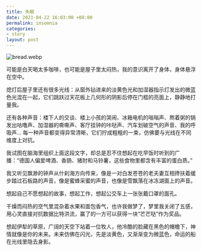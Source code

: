 ```yaml
---
title: 失眠
date: 2021-04-22 16:03:00 +08:00
permalink: insomnia
categories:
- story
layout: post
---
```


![bread.webp](https://general-1258275882.cos.ap-chengdu.myqcloud.com/bread.webp)

可能是白天喝太多咖啡，也可能是屋子里太闷热，我的意识离开了身体，身体悬浮在空中。

熄灯后屋子里还有很多光线：从窗外钻进来的淡黄色光和加湿器指示灯发出的微蓝色光混在一起，它们跳跃过天花板上几何形的阴影后停在门框的亮面上，静静地打量我。

还有各种声音：楼下人的交谈、楼上小孩的哭闹、冰箱电机的嗡嗡声、熬着粥的锅发出咕噜声、加湿器的嘶嘶声、客厅挂钟的咔哒声、汽车划破空气的声音、我的呼吸声... 每一种声音都变得异常清晰，它们拧成粗粗的一束，仿佛要与光线在不同维度上对抗。

我试图在脑海里组织上面这段文字，却总是忍不住想起在吃早饭时听到的广播：“德国人偏爱啤酒、香肠、猪肘和马铃薯，这些食物里都含有丰富的蛋白质。”

我又听见飘渺的钟声从什刹海方向传来，像是一对白发苍苍的老夫妻互相搀扶着缓步踏过石板路的声音，像是蜜蜂采蜜的声音，也像是雪飘落在冰冻湖面上的声音。

想起自己不愿想起的故事，想起工作，想起公交车上一张张戴口罩的面孔。

干燥而闷热的空气里混杂着水果和面包香气，也许我做梦了，梦里我关闭了五感，用心灵直接对抗数据比特洪流，赢了的一方可以获得一块“芒芒哒”作为奖品。

想起伊犁的草原，广阔的天空下站着一位牧人，他冷酷的脸藏在黑色的帽檐下，神情就像是你的未来。未来仿佛在闪光，先是淡黄色，又渐渐变为微蓝色，命运的船在光线里隐去身影。
